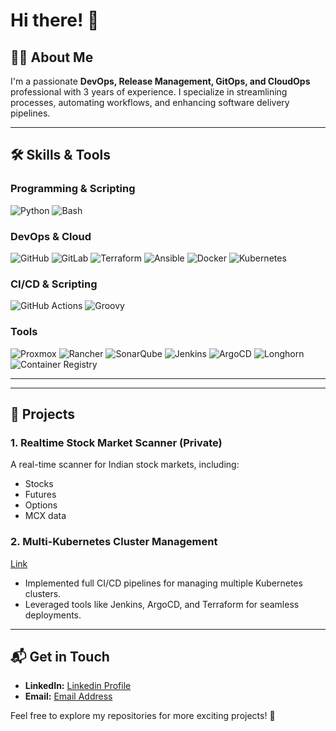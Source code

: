 

<!--
**DarkKing105/DarkKing105** is a ✨ _special_ ✨ repository because its `README.md` (this file) appears on your GitHub profile.

Here are some ideas to get you started:

- 🔭 I’m currently working on ...
- 🌱 I’m currently learning ...
- 👯 I’m looking to collaborate on ...
- 🤔 I’m looking for help with ...
- 💬 Ask me about ...
- 📫 How to reach me: ...
- 😄 Pronouns: ...
- ⚡ Fun fact: ...
-->
# Hi there! 👋

## 👨‍💻 About Me

I'm a passionate **DevOps, Release Management, GitOps, and CloudOps** professional with 3 years of experience. I specialize in streamlining processes, automating workflows, and enhancing software delivery pipelines.

---

## 🛠️ Skills & Tools

### Programming & Scripting

![Python](https://img.shields.io/badge/-Python-3776AB?logo=python&logoColor=white&style=for-the-badge) ![Bash](https://img.shields.io/badge/-Bash-4EAA25?logo=gnu-bash&logoColor=white&style=for-the-badge)

### DevOps & Cloud

![GitHub](https://img.shields.io/badge/-GitHub-181717?logo=github&logoColor=white&style=for-the-badge) ![GitLab](https://img.shields.io/badge/-GitLab-FC6D26?logo=gitlab&logoColor=white&style=for-the-badge) ![Terraform](https://img.shields.io/badge/-Terraform-623CE4?logo=terraform&logoColor=white&style=for-the-badge) ![Ansible](https://img.shields.io/badge/-Ansible-EE0000?logo=ansible&logoColor=white&style=for-the-badge) ![Docker](https://img.shields.io/badge/-Docker-2496ED?logo=docker&logoColor=white&style=for-the-badge) ![Kubernetes](https://img.shields.io/badge/-Kubernetes-326CE5?logo=kubernetes&logoColor=white&style=for-the-badge)

### CI/CD & Scripting

![GitHub Actions](https://img.shields.io/badge/-GitHub_Actions-2088FF?logo=github-actions&logoColor=white&style=for-the-badge) ![Groovy](https://img.shields.io/badge/-Groovy-4298B8?logo=apache-groovy&logoColor=white&style=for-the-badge)

### Tools

![Proxmox](https://img.shields.io/badge/-Proxmox-E57000?logo=proxmox&logoColor=white&style=for-the-badge) ![Rancher](https://img.shields.io/badge/-Rancher-0075A8?logo=rancher&logoColor=white&style=for-the-badge) ![SonarQube](https://img.shields.io/badge/-SonarQube-4E9BCD?logo=sonarqube&logoColor=white&style=for-the-badge) ![Jenkins](https://img.shields.io/badge/-Jenkins-D24939?logo=jenkins&logoColor=white&style=for-the-badge) ![ArgoCD](https://img.shields.io/badge/-ArgoCD-EF7B4D?logo=argo&logoColor=white&style=for-the-badge) ![Longhorn](https://img.shields.io/badge/-Longhorn-EE7624?logo=longhorn&logoColor=white&style=for-the-badge) ![Container Registry](https://img.shields.io/badge/-Container_Registry-3378E6?logo=google-cloud&logoColor=white&style=for-the-badge)

---



---

## 💼 Projects

### 1. Realtime Stock Market Scanner (Private)
A real-time scanner for Indian stock markets, including:
- Stocks
- Futures
- Options
- MCX data

### 2. Multi-Kubernetes Cluster Management 
[Link](https://github.com/DarkKing105/artifact)
- Implemented full CI/CD pipelines for managing multiple Kubernetes clusters.
- Leveraged tools like Jenkins, ArgoCD, and Terraform for seamless deployments.

---

## 📬 Get in Touch

- **LinkedIn:** [Linkedin Profile](https://www.linkedin.com/in/vignesh-nadar-4108b4133?utm_source=share&utm_campaign=share_via&utm_content=profile&utm_medium=android_app)
- **Email:** [Email Address](nadarvignesh105@gmail.com)

Feel free to explore my repositories for more exciting projects! 🚀
